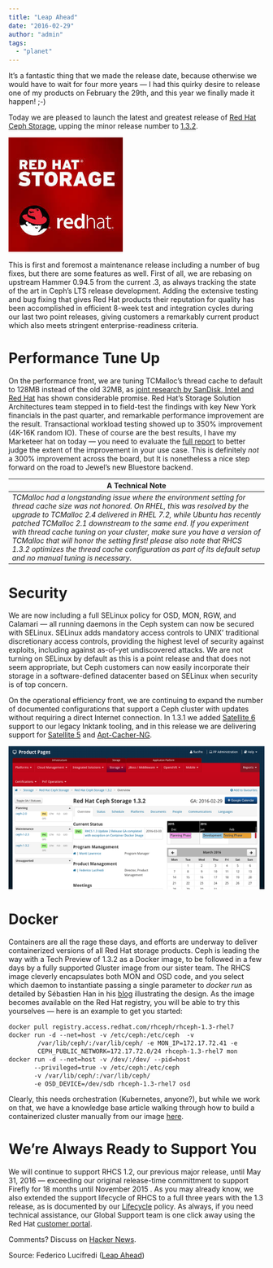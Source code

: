 ```yaml
---
title: "Leap Ahead"
date: "2016-02-29"
author: "admin"
tags: 
  - "planet"
---
```


It’s a fantastic thing that we made the release date, because otherwise we would have to wait for four more years — I had this quirky desire to release one of my products on February the 29th, and this year we finally made it happen! ;-)

Today we are pleased to launch the latest and greatest release of [Red Hat Ceph Storage](https://access.redhat.com/documentation/en/red-hat-ceph-storage/), upping the minor release number to [1.3.2](https://access.redhat.com/documentation/en/red-hat-ceph-storage/version-1.3.2/release-notes/).

![Red Hat Storage](images/4o2t1ztujrnfyg.jpeg)

This is first and foremost a maintenance release including a number of bug fixes, but there are some features as well. First of all, we are rebasing on upstream Hammer 0.94.5 from the current .3, as always tracking the state of the art in Ceph’s LTS release development. Adding the extensive testing and bug fixing that gives Red Hat products their reputation for quality has been accomplished in efficient 8-week test and integration cycles during our last two point releases, giving customers a remarkably current product which also meets stringent enterprise-readiness criteria.

# Performance Tune Up

On the performance front, we are tuning TCMalloc’s thread cache to default to 128MB instead of the old 32MB, as [joint research by SanDisk, Intel and Red Hat](http://ceph.com/planet/the-ceph-and-tcmalloc-performance-story/) has shown considerable promise. Red Hat’s Storage Solution Architectures team stepped in to field-test the findings with key New York financials in the past quarter, and remarkable performance improvement are the result. Transactional workload testing showed up to 350% improvement (4K-16K random IO). These of course are the best results, I have my Marketeer hat on today — you need to evaluate the [full report](http://ceph.com/wp-content/uploads/2016/02/Ceph_Hackathon_Memory_Allocator_Testing.pdf) to better judge the extent of the improvement in your use case. This is definitely _not_ a 300% improvement across the board, but It is nonetheless a nice step forward on the road to Jewel’s new Bluestore backend.

| A Technical Note |
| --- |
| _TCMalloc had a longstanding issue where the environment setting for thread cache size was not honored. On RHEL, this was resolved by the upgrade to TCMalloc 2.4 delivered in RHEL 7.2, while Ubuntu has recently patched TCMalloc 2.1 downstream to the same end. If you experiment with thread cache tuning on your cluster, make sure you have a version of TCMalloc that will honor the setting first! please also note that RHCS 1.3.2 optimizes the thread cache configuration as part of its default setup and no manual tuning is necessary._ |

# Security

We are now including a full SELinux policy for OSD, MON, RGW, and Calamari — all running daemons in the Ceph system can now be secured with SELinux. SELinux adds mandatory access controls to UNIX’ traditional discretionary access controls, providing the highest level of security against exploits, including against as-of-yet undiscovered attacks. We are not turning on SELinux by default as this is a point release and that does not seem appropriate, but Ceph customers can now easily incorporate their storage in a software-defined datacenter based on SELinux when security is of top concern.

On the operational efficiency front, we are continuing to expand the number of documented configurations that support a Ceph cluster with updates without requiring a direct Internet connection. In 1.3.1 we added [Satellite 6](https://access.redhat.com/articles/1750863) support to our legacy Inktank tooling, and in this release we are delivering support for [Satellite 5](https://access.redhat.com/articles/2139421) and [Apt-Cacher-NG](https://access.redhat.com/articles/2148241).

![Proof of February the 29th release](images/jbmn16ltnsvtqw_small.png)

# Docker

Containers are all the rage these days, and efforts are underway to deliver containerized versions of all Red Hat storage products. Ceph is leading the way with a Tech Preview of 1.3.2 as a Docker image, to be followed in a few days by a fully supported Gluster image from our sister team. The RHCS image cleverly encapsulates both MON and OSD code, and you select which daemon to instantiate passing a single parameter to _docker run_ as detailed by Sébastien Han in his [blog](https://opensource.com/business/15/7/running-ceph-inside-docker) illustrating the design. As the image becomes available on the Red Hat registry, you will be able to try this yourselves — here is an example to get you started:

```
docker pull registry.access.redhat.com/rhceph/rhceph-1.3-rhel7
docker run -d --net=host -v /etc/ceph:/etc/ceph  -v 
        /var/lib/ceph/:/var/lib/ceph/ -e MON_IP=172.17.72.41 -e 
        CEPH_PUBLIC_NETWORK=172.17.72.0/24 rhceph-1.3-rhel7 mon
docker run -d --net=host -v /dev/:/dev/ --pid=host 
       --privileged=true -v /etc/ceph:/etc/ceph   
       -v /var/lib/ceph/:/var/lib/ceph/  
       -e OSD_DEVICE=/dev/sdb rhceph-1.3-rhel7 osd
```

Clearly, this needs orchestration (Kubernetes, anyone?), but while we work on that, we have a knowledge base article walking through how to build a containerized cluster manually from our image [here](https://access.redhat.com/articles/2184551).

# We’re Always Ready to Support You

We will continue to support RHCS 1.2, our previous major release, until May 31, 2016 — exceeding our original release-time committment to support Firefly for 18 months until November 2015 . As you may already know, we also extended the support lifecycle of RHCS to a full three years with the 1.3 release, as is documented by our [Lifecycle](https://access.redhat.com/articles/1372203) policy. As always, if you need technical assistance, our Global Support team is one click away using the Red Hat [customer portal](https://access.redhat.com).

Comments? Discuss on [Hacker News](https://news.ycombinator.com/item?id=11199907).

Source: Federico Lucifredi ([Leap Ahead](http://f2.svbtle.com/ceph-1-3-2-a-leap-ahead))
